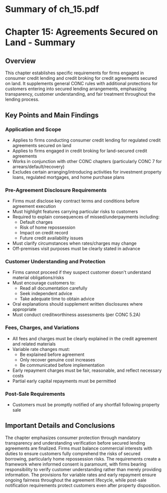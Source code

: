 # Summary of ch_15.pdf

# Chapter 15: Agreements Secured on Land - Summary

## Overview
This chapter establishes specific requirements for firms engaged in consumer credit lending and credit broking for credit agreements secured on land. It supplements general CONC rules with additional protections for customers entering into secured lending arrangements, emphasizing transparency, customer understanding, and fair treatment throughout the lending process.

## Key Points and Main Findings

### **Application and Scope**
- Applies to firms conducting consumer credit lending for regulated credit agreements secured on land
- Applies to firms engaged in credit broking for land-secured credit agreements
- Works in conjunction with other CONC chapters (particularly CONC 7 for arrears/default/recovery)
- Excludes certain arranging/introducing activities for investment property loans, regulated mortgages, and home purchase plans

### **Pre-Agreement Disclosure Requirements**
- Firms must disclose key contract terms and conditions before agreement execution
- Must highlight features carrying particular risks to customers
- Required to explain consequences of missed/underpayments including:
  - Default charges
  - Risk of home repossession
  - Impact on credit record
  - Future credit availability issues
- Must clarify circumstances when rates/charges may change
- Off-premises visit purposes must be clearly stated in advance

### **Customer Understanding and Protection**
- Firms cannot proceed if they suspect customer doesn't understand material obligations/risks
- Must encourage customers to:
  - Read all documentation carefully
  - Seek independent advice
  - Take adequate time to obtain advice
- Oral explanations should supplement written disclosures where appropriate
- Must conduct creditworthiness assessments (per CONC 5.2A)

### **Fees, Charges, and Variations**
- All fees and charges must be clearly explained in the credit agreement and related materials
- Variable rate changes must:
  - Be explained before agreement
  - Only recover genuine cost increases
  - Be communicated before implementation
- Early repayment charges must be fair, reasonable, and reflect necessary costs
- Partial early capital repayments must be permitted

### **Post-Sale Requirements**
- Customers must be promptly notified of any shortfall following property sale

## Important Details and Conclusions

The chapter emphasizes consumer protection through mandatory transparency and understanding verification before secured lending agreements are finalized. Firms must balance commercial interests with duties to ensure customers fully comprehend the risks of secured borrowing, particularly home repossession risks. The requirements create a framework where informed consent is paramount, with firms bearing responsibility to verify customer understanding rather than merely providing information. The provisions for variable rates and early repayment ensure ongoing fairness throughout the agreement lifecycle, while post-sale notification requirements protect customers even after property disposition.